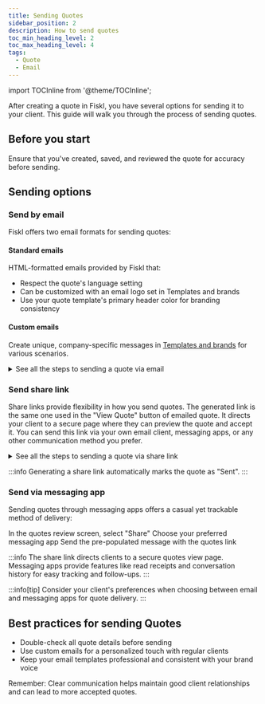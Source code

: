 ```yaml
---
title: Sending Quotes
sidebar_position: 2
description: How to send quotes
toc_min_heading_level: 2
toc_max_heading_level: 4
tags:
  - Quote
  - Email
---
```


import TOCInline from '@theme/TOCInline';

After creating a quote in Fiskl, you have several options for sending it to your client. This guide will walk you through the process of sending quotes.

## Before you start

Ensure that you've created, saved, and reviewed the quote for accuracy before sending.

## Sending options

### Send by email

Fiskl offers two email formats for sending quotes:

#### Standard emails

HTML-formatted emails provided by Fiskl that:

- Respect the quote's language setting
- Can be customized with an email logo set in Templates and brands
- Use your quote template's primary header color for branding consistency

#### Custom emails

Create unique, company-specific messages in [Templates and brands](../../Settings-Configurations/templates-and-brands#custom-emails) for various scenarios.

<details>

<summary>See all the steps to sending a quote via email</summary>

1. Click on the "Email" tab in the quote review screen
2. Choose between standard or custom email format
3. Edit the email text if needed
4. Add Cc or Bcc recipients if required
5. Click "Send"

</details>

### Send share link

Share links provide flexibility in how you send quotes. The generated link is the same one used in the "View Quote" button of emailed quote. It directs your client to a secure page where they can preview the quote and accept it. You can send this link via your own email client, messaging apps, or any other communication method you prefer.

<details>
<summary>See all the steps to sending a quote via share link</summary>

1. Click "Generate share link" in the quote review screen
2. Copy the generated link
3. Paste the link into your preferred messaging app

</details>

:::info
Generating a share link automatically marks the quote as "Sent".
:::

### Send via messaging app

Sending quotes through messaging apps offers a casual yet trackable method of delivery:

In the quotes review screen, select "Share"
Choose your preferred messaging app
Send the pre-populated message with the quotes link

:::info
The share link directs clients to a secure quotes view page. Messaging apps provide features like read receipts and conversation history for easy tracking and follow-ups.
:::

:::info[tip]
Consider your client's preferences when choosing between email and messaging apps for quote delivery.
:::

## Best practices for sending Quotes

- Double-check all quote details before sending
- Use custom emails for a personalized touch with regular clients
- Keep your email templates professional and consistent with your brand voice

Remember: Clear communication helps maintain good client relationships and can lead to more accepted quotes.
